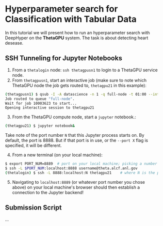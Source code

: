 # Hyperparameter search for Classification with Tabular Data

In this tutorial we will present how to run an hyperparameter search with DeepHyper on the **ThetaGPU** system. The task is about detecting heart desease.

## SSH Tunneling for Jupyter Notebooks

1. From a `thetalogin` node: `ssh thetagpusn1` to login to a ThetaGPU service node.
2. From `thetagpusn1`, start an interactive job (make sure to note which ThetaGPU node the job gets routed to, `thetagpu21` in this example):

```bash
(thetagpusn1) $ qsub -I -A datascience -n 1 -q full-node -t 01:00 --interactive
Job routed to queue "full-node".
Wait for job 10003623 to start...
Opening interactive session to thetagpu21
```

3. From the ThetaGPU compute node, start a `jupyter` notebook.:

```bash
(thetagpu21) $ jupyter notebook&
```

Take note of the port number `N` that this Jupyter process starts on. By default, the port
is 8888. But if that port is in use, or the `--port X` flag is specified, it will be
different.

4. From a new terminal (on your local machine):

```bash
$ export PORT_NUM=8889  # port on your local machine; picking a number other than the default 8888 is recommended
$ ssh -L $PORT_NUM:localhost:8888 username@theta.alcf.anl.gov
(thetalogin) $ ssh -L 8888:localhost:N thetagpu21    # where N is the port number on the ThetaGPU compute node, noted in the previous step
```

5. Navigating to `localhost:8889` (or whatever port number you chose above) on your local machine's browser should then establish a connection to the Jupyter backend!


## Submission Script

...
